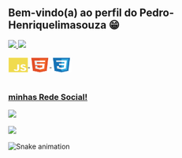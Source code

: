 ## Bem-vindo(a) ao perfil do Pedro-Henriquelimasouza 😁

 <div>
   <a href="https://github.com/Pedro-Henriquelimasouza">
   <img height="180em" src="https://github-readme-stats.vercel.app/api?username=Pedro-Henriquelimasouza&show_icons=true&theme=tokyonight&include_all_commits=true&count_private=true"/>
   <img height="180em" src="https://github-readme-stats.vercel.app/api/top-langs/?username=Pedro-Henriquelimasouza&layout=compact&langs_count=6&theme=tokyonight"/>

</div>
<div style="display: inline_block"><br>
  <img align="center" alt="Js" height="30" width="40" src="https://raw.githubusercontent.com/devicons/devicon/master/icons/javascript/javascript-plain.svg ">
  <img align="center" alt="HTML" height="30" width="40" src="https://raw.githubusercontent.com/devicons/devicon/master/icons/html5/html5-original.svg ">
  <img align="center" alt="CSS" height="30" width="40" src="https://raw.githubusercontent.com/devicons/devicon/master/icons/css3/css3-original.svg ">
</div>
 
 <br>
 
  ### minhas Rede Social!
 
<div>
  <a href="https://www.instagram.com/021_pedrohx2/" target="_blank"><img src="https://img.shields.io/badge/-Instagram-%23E4405F?style=for-the- badge&logo=instagram&logoColor=white" target="_blank"></a>
 
 <a href="www.linkedin.com/in/pedro-henrique-896a8a261" target="_blank"><img src="https://img.shields.io/badge/-LinkedIn-%230077B5?style= for-the-badge&logo=linkedin&logoColor=white" target="_blank"></a>
 
  ![Snake animation](https://github.com/Pedro-Henriquelimasouza/Pedro-Henriquelimasouza/blob/output/github-contribution-grid-snake.svg)

</div>
